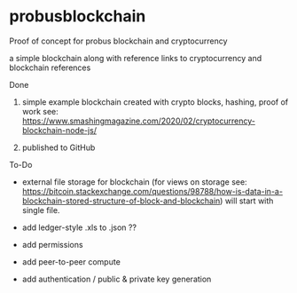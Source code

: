 # probusblockchain
Proof of concept for probus blockchain and cryptocurrency

a simple blockchain along with reference links to cryptocurrency and blockchain references


Done

1) simple example blockchain created with crypto blocks, hashing, proof of work
see:  https://www.smashingmagazine.com/2020/02/cryptocurrency-blockchain-node-js/

2) published to GitHub


To-Do

- external file storage for blockchain (for views on storage see: https://bitcoin.stackexchange.com/questions/98788/how-is-data-in-a-blockchain-stored-structure-of-block-and-blockchain)
 will start with single file.
 
- add ledger-style .xls to .json ??

- add permissions

- add peer-to-peer compute

- add authentication / public & private key generation

 


